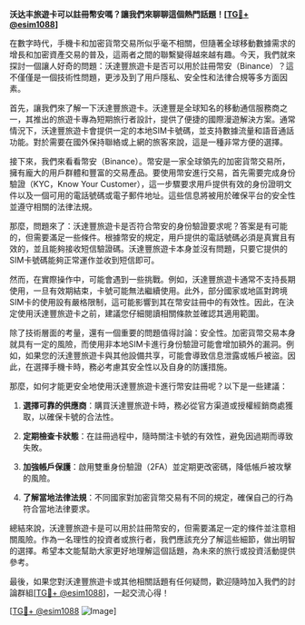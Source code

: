 **沃达丰旅遊卡可以註冊幣安嗎？讓我們來聊聊這個熱門話題！[[TG💪+ @esim1088](https://t.me/s/esim1088)]**

在數字時代，手機卡和加密貨幣交易所似乎毫不相關，但隨著全球移動數據需求的增長和加密資產交易的普及，這兩者之間的聯繫變得越來越有趣。今天，我們就來探討一個讓人好奇的問題：沃達豐旅遊卡是否可以用於註冊幣安（Binance）？這不僅僅是一個技術性問題，更涉及到了用戶隱私、安全性和法律合規等多方面因素。

首先，讓我們來了解一下沃達豐旅遊卡。沃達豐是全球知名的移動通信服務商之一，其推出的旅遊卡專為短期旅行者設計，提供了便捷的國際漫遊解決方案。通常情況下，沃達豐旅遊卡會提供一定的本地SIM卡號碼，並支持數據流量和語音通話功能。對於需要在國外保持聯絡或上網的旅客來說，這是一種非常方便的選擇。

接下來，我們來看看幣安（Binance）。幣安是一家全球領先的加密貨幣交易所，擁有龐大的用戶群體和豐富的交易產品。要使用幣安進行交易，首先需要完成身份驗證（KYC，Know Your Customer），這一步驟要求用戶提供有效的身份證明文件以及一個可用的電話號碼或電子郵件地址。這些信息將被用於確保平台的安全性並遵守相關的法律法規。

那麼，問題來了：沃達豐旅遊卡是否符合幣安的身份驗證要求呢？答案是有可能的，但需要滿足一些條件。根據幣安的規定，用戶提供的電話號碼必須是真實且有效的，並且能夠接收短信驗證碼。沃達豐旅遊卡本身並沒有問題，只要它提供的SIM卡號碼能夠正常運作並收到短信即可。

然而，在實際操作中，可能會遇到一些挑戰。例如，沃達豐旅遊卡通常不支持長期使用，一旦有效期結束，卡號可能無法繼續使用。此外，部分國家或地區對跨境SIM卡的使用設有嚴格限制，這可能影響到其在幣安註冊中的有效性。因此，在決定使用沃達豐旅遊卡之前，建議您仔細閱讀相關條款並確認其適用範圍。

除了技術層面的考量，還有一個重要的問題值得討論：安全性。加密貨幣交易本身就具有一定的風險，而使用非本地SIM卡進行身份驗證可能會增加額外的漏洞。例如，如果您的沃達豐旅遊卡與其他設備共享，可能會導致信息泄露或帳戶被盜。因此，在選擇手機卡時，務必考慮其安全性以及自身的防護措施。

那麼，如何才能更安全地使用沃達豐旅遊卡進行幣安註冊呢？以下是一些建議：

1. **選擇可靠的供應商**：購買沃達豐旅遊卡時，務必從官方渠道或授權經銷商處獲取，以確保卡號的合法性。
   
2. **定期檢查卡狀態**：在註冊過程中，隨時關注卡號的有效性，避免因過期而導致失敗。

3. **加強帳戶保護**：啟用雙重身份驗證（2FA）並定期更改密碼，降低帳戶被攻擊的風險。

4. **了解當地法律法規**：不同國家對加密貨幣交易有不同的規定，確保自己的行為符合當地法律要求。

總結來說，沃達豐旅遊卡是可以用於註冊幣安的，但需要滿足一定的條件並注意相關風險。作為一名理性的投資者或旅行者，我們應該充分了解這些細節，做出明智的選擇。希望本文能幫助大家更好地理解這個話題，為未來的旅行或投資活動提供參考。

最後，如果您對沃達豐旅遊卡或其他相關話題有任何疑問，歡迎隨時加入我們的討論群組[[TG💪+ @esim1088](https://t.me/s/esim1088)]，一起交流心得！

[[TG💪+ @esim1088](https://t.me/s/esim1088) ![Image](https://i.postimg.cc/4NQfJmqS/Snipaste-2025-05-13-00-14-12.png)]